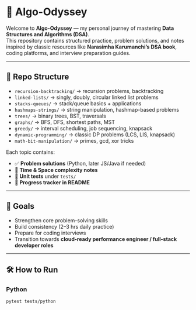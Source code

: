 # 🚀 Algo-Odyssey

Welcome to **Algo-Odyssey** — my personal journey of mastering **Data Structures and Algorithms (DSA)**.  
This repository contains structured practice, problem solutions, and notes inspired by classic resources like **Narasimha Karumanchi’s DSA book**, coding platforms, and interview preparation guides.

---

## 📂 Repo Structure

- `recursion-backtracking/` → recursion problems, backtracking
- `linked-lists/` → singly, doubly, circular linked list problems
- `stacks-queues/` → stack/queue basics + applications
- `hashmaps-strings/` → string manipulation, hashmap-based problems
- `trees/` → binary trees, BST, traversals
- `graphs/` → BFS, DFS, shortest paths, MST
- `greedy/` → interval scheduling, job sequencing, knapsack
- `dynamic-programming/` → classic DP problems (LCS, LIS, knapsack)
- `math-bit-manipulation/` → primes, gcd, xor tricks

Each topic contains:

- ✅ **Problem solutions** (Python, later JS/Java if needed)
- 📝 **Time & Space complexity notes**
- 🧪 **Unit tests** under `tests/`
- 📌 **Progress tracker in README**

---

## 🎯 Goals

- Strengthen core problem-solving skills
- Build consistency (2–3 hrs daily practice)
- Prepare for coding interviews
- Transition towards **cloud-ready performance engineer / full-stack developer roles**

---

## 🛠️ How to Run

### Python

```bash
pytest tests/python
```
